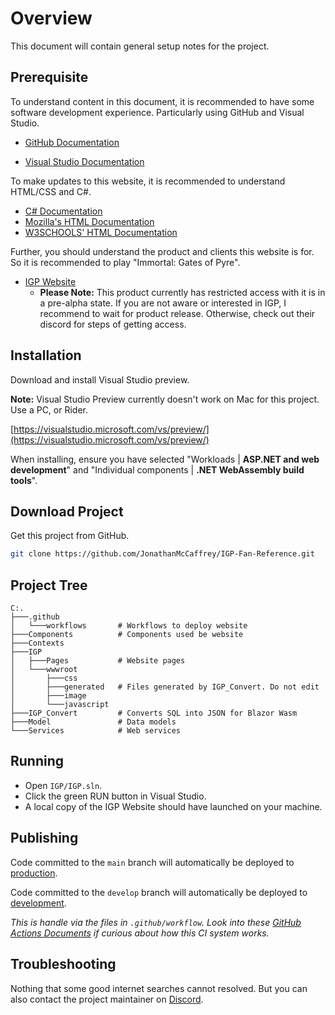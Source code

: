 # Overview

This document will contain general setup notes for the project.

## Prerequisite

To understand content in this document, it is recommended to have some software development experience. Particularly using GitHub and Visual Studio.

- [GitHub Documentation](https://docs.github.com/en/get-started)

- [Visual Studio Documentation](https://visualstudio.microsoft.com/vs/getting-started/)

To make updates to this website, it is recommended to understand HTML/CSS and C#.

- [C# Documentation](https://docs.microsoft.com/en-us/dotnet/csharp/)
- [Mozilla's HTML Documentation](https://developer.mozilla.org/en-US/docs/Learn/HTML/Introduction_to_HTML/Getting_started)
- [W3SCHOOLS' HTML Documentation](https://www.w3schools.com/html/)

Further, you should understand the product and clients this website is for. So it is recommended to play "Immortal: Gates of Pyre".

- [IGP Website](https://gatesofpyre.com/)
    - **Please Note:** This product currently has restricted access with it is in a pre-alpha state. If you are not aware or interested in IGP, I recommend to wait for product release. Otherwise, check out their discord for steps of getting access.

## Installation

Download and install Visual Studio preview.

**Note:** Visual Studio Preview currently doesn't work on Mac for this project. Use a PC, or Rider.

[https://visualstudio.microsoft.com/vs/preview/](https://visualstudio.microsoft.com/vs/preview/)

When installing, ensure you have selected "Workloads | **ASP.NET and web development**" and "Individual components | **.NET WebAssembly build tools**".

## Download Project

Get this project from GitHub.

```bash
git clone https://github.com/JonathanMcCaffrey/IGP-Fan-Reference.git
```

## Project Tree

```
C:.
├───.github
│   └───workflows       # Workflows to deploy website
├───Components          # Components used be website
├───Contexts
├───IGP
│   ├───Pages           # Website pages
│   └───wwwroot
│       ├───css
│       ├───generated   # Files generated by IGP_Convert. Do not edit
│       ├───image
│       └───javascript
├───IGP_Convert         # Converts SQL into JSON for Blazor Wasm
├───Model               # Data models
└───Services            # Web services
```

## Running

- Open `IGP/IGP.sln`.
- Click the green RUN button in Visual Studio.
- A local copy of the IGP Website should have launched on your machine.

## Publishing

Code committed to the `main` branch will automatically be deployed to [production](https://www.igpfanreference.com/).

Code committed to the `develop` branch will automatically be deployed to [development](https://calm-mud-04916b210.1.azurestaticapps.net/).

_This is handle via the files in `.github/workflow`. Look into these [GitHub Actions Documents](https://docs.github.com/en/actions) if curious about how this CI system works._

## Troubleshooting


Nothing that some good internet searches cannot resolved. But you can also contact the project maintainer on [Discord](https://discord.gg/uMq8bMGeeN).